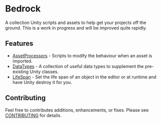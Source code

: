 # Bedrock
A collection Unity scripts and assets to help get your projects off the ground. This is a work in progress and will be improved quite rapidly.

## Features

- [AssetProcessors](https://github.com/RyanNielson/Bedrock/tree/master/Assets/Bedrock/AssetProcessors) - Scripts to modify the behaviour when an asset is imported.
- [DataTypes](https://github.com/RyanNielson/Bedrock/tree/master/Assets/Bedrock/LifeSpan) - A collection of useful data types to supplement the pre-existing Unity classes.
- [LifeSpan](https://github.com/RyanNielson/Bedrock/tree/master/Assets/Bedrock/LifeSpan) - Set the life span of an object in the editor or at runtime and have Unity destroy it for you.

## Contributing
Feel free to contributes additions, enhancements, or fixes. Please see [CONTRIBUTING](https://github.com/RyanNielson/Bedrock/blob/master/CONTRIBUTING.md) for details.

